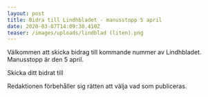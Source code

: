 ```yaml
---
layout: post
title: Bidra till Lindhbladet - manusstopp 5 april
date: 2020-03-07T14:09:38.410Z
teaser: /images/uploads/lindblad (liten).png
---
```

Välkommen att skicka bidrag till kommande nummer av Lindhbladet. Manusstopp är den 5 april. 

Skicka ditt bidrat till 

Redaktionen förbehåller sig rätten att välja vad som publiceras.